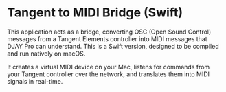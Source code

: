 # Tangent to MIDI Bridge (Swift)

This application acts as a bridge, converting OSC (Open Sound Control) messages from a Tangent Elements controller into MIDI messages that DJAY Pro can understand. This is a Swift version, designed to be compiled and run natively on macOS.

It creates a virtual MIDI device on your Mac, listens for commands from your Tangent controller over the network, and translates them into MIDI signals in real-time.
